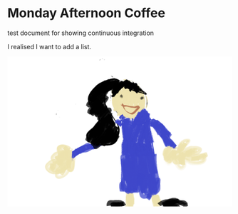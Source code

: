 # Monday Afternoon Coffee

test document for showing continuous integration

I realised I want to add a list.

![](avrielle.png)
